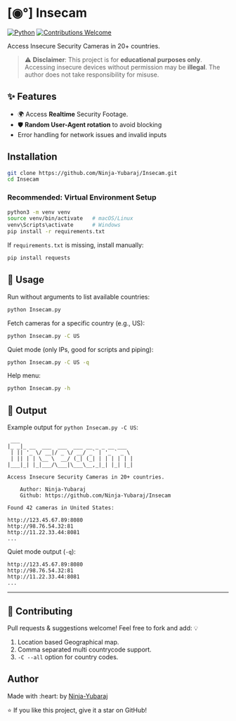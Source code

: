 # [◉°] Insecam

[![Python](https://img.shields.io/badge/Python-3.8%2B-blue?logo=python&logoColor=white)](https://www.python.org/)
[![Contributions Welcome](https://img.shields.io/badge/Contributions-Welcome-brightgreen?logo=github)](#-contributing)

Access Insecure Security Cameras in 20+ countries.

> ⚠️ **Disclaimer**: This project is for **educational purposes only**. Accessing insecure devices without permission may be **illegal**. The author does not take responsibility for misuse.


## ✨ Features
- 🌍 Access **Realtime** Security Footage.
- 🛡️ **Random User-Agent rotation** to avoid blocking  
-  Error handling for network issues and invalid inputs  


##  Installation

```bash
git clone https://github.com/Ninja-Yubaraj/Insecam.git
cd Insecam
````

### Recommended: Virtual Environment Setup

```bash
python3 -m venv venv
source venv/bin/activate   # macOS/Linux
venv\Scripts\activate      # Windows
pip install -r requirements.txt
```

If `requirements.txt` is missing, install manually:

```bash
pip install requests
```

## 🚀 Usage

Run without arguments to list available countries:

```bash
python Insecam.py
```

Fetch cameras for a specific country (e.g., US):

```bash
python Insecam.py -C US
```

Quiet mode (only IPs, good for scripts and piping):

```bash
python Insecam.py -C US -q
```

Help menu:

```bash
python Insecam.py -h
```

## 📜 Output

Example output for `python Insecam.py -C US`:

```
 ___                                    
|_ _|_ __  ___  ___  ___ __ _ _ __ ___  
 | || '_ \/ __|/ _ \/ __/ _` | '_ ` _ \ 
 | || | | \__ \  __/ (_| (_| | | | | | |
|___|_| |_|___/\___|\___\__,_|_| |_| |_|

Access Insecure Security Cameras in 20+ countries.

    Author: Ninja-Yubaraj
    Github: https://github.com/Ninja-Yubaraj/Insecam

Found 42 cameras in United States:

http://123.45.67.89:8080
http://98.76.54.32:81
http://11.22.33.44:8081
...
```

Quiet mode output (`-q`):

```
http://123.45.67.89:8080
http://98.76.54.32:81
http://11.22.33.44:8081
...
```

---

## 🤝 Contributing

Pull requests & suggestions welcome! Feel free to fork and add: 💡

1. Location based Geographical map.
2. Comma separated multi countrycode support.
3. ``-C --all`` option for country codes.

## Author
Made with \:heart: by [Ninja-Yubaraj](https://github.com/Ninja-Yubaraj)


⭐ If you like this project, give it a star on GitHub!
